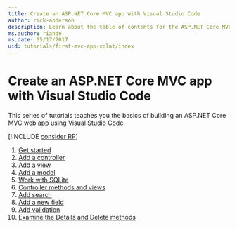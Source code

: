 ```yaml
---
title: Create an ASP.NET Core MVC app with Visual Studio Code
author: rick-anderson
description: Learn about the table of contents for the ASP.NET Core MVC app with Visual Studio Code tutorial.
ms.author: riande
ms.date: 05/17/2017
uid: tutorials/first-mvc-app-xplat/index
---
```

# Create an ASP.NET Core MVC app with Visual Studio Code

This series of tutorials teaches you the basics of building an ASP.NET Core MVC web app using Visual Studio Code. 

[!INCLUDE [consider RP](../../includes/razor.md)]

1. [Get started](xref:tutorials/first-mvc-app-xplat/start-mvc)
1. [Add a controller](xref:tutorials/first-mvc-app-xplat/adding-controller)
1. [Add a view](xref:tutorials/first-mvc-app-xplat/adding-view)
1. [Add a model](xref:tutorials/first-mvc-app-xplat/adding-model)
1. [Work with SQLite](xref:tutorials/first-mvc-app-xplat/working-with-sql)
1. [Controller methods and views](xref:tutorials/first-mvc-app-xplat/controller-methods-views)
1. [Add search](xref:tutorials/first-mvc-app-xplat/search)
1. [Add a new field](xref:tutorials/first-mvc-app-xplat/new-field)
1. [Add validation](xref:tutorials/first-mvc-app-xplat/validation)
1. [Examine the Details and Delete methods](xref:tutorials/first-mvc-app/details)
